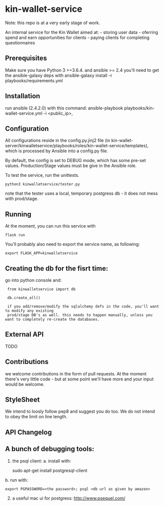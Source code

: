 # kin-wallet-service
Note: this repo is at a very early stage of work.

An internal service for the Kin Wallet aimed at:
    - storing user data
    - oferring spend and earn opportunities for clients
    - paying clients for completing questionnaires

## Prerequisites
Make sure you have Python 3 >=3.6.4.
and ansible >= 2.4
you'll need to get the ansible-galaxy deps with
    ansible-galaxy install -r playbooks/requirements.yml

## Installation
run ansible (2.4.2.0) with this command:
    ansible-playbook playbooks/kin-wallet-service.yml -i <public_ip>,

## Configuration
All configurations reside in the config.py.jinj2 file (in kin-wallet-server/kinwalletservice/playbooks/roles/kin-wallet-service/templates), which is processed by Ansible into a config.py file.

By default, the config is set to DEBUG mode, which has some pre-set values. Production/Stage values must be give in the Ansible role.

To test the service, run the unittests.

    python3 kinwalletservice/tester.py

note that the tester uses a local, temporary postgress db - it does not mess with prod/stage.

## Running
At the moment, you can run this service with

    flask run
    
You'll probably also need to export the service name, as following:

    export FLASK_APP=kinwalletservice

## Creating the db for the fisrt time:
go into python console and:

     from kinwalletservice import db

     db.create_all()

     if you add/remove/modify the sqlalchemy defs in the code, you'll want to modify any existing 
     prod/stage DB's as well. this needs to happen manually, unless you want to completely re-create the databases.

## External API
 TODO

## Contributions
we welcome contributions in the form of pull requests. At the moment there's very little code - 
but at some point we'll have more and your input would be welcome.

## StyleSheet
We intend to loosly follow pep8 and suggest you do too. We do not intend to obey the limit on line length.

## API Changelog
  

## A bunch of debugging tools:

1. the psql client:
a. install with:

    sudo apt-get install postgresql-client

b. run with:

    export PGPASSWORD=<the password>; psql <db url as given by amazon>

2. a useful mac ui for postgress: http://www.psequel.com/
